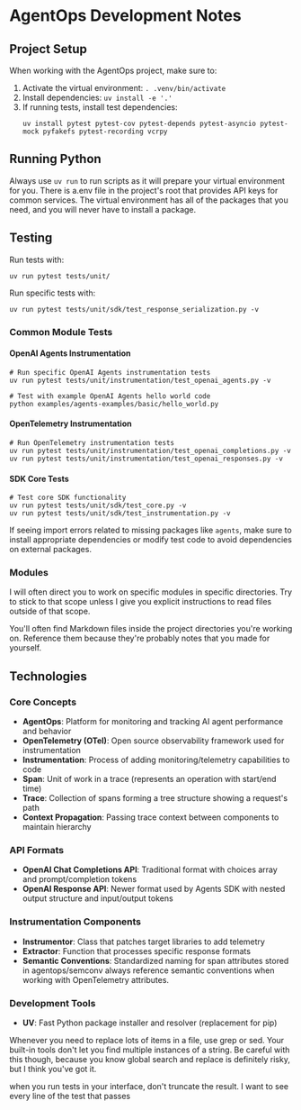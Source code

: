 # AgentOps Development Notes

## Project Setup
When working with the AgentOps project, make sure to:

1. Activate the virtual environment: `. .venv/bin/activate`
2. Install dependencies: `uv install -e '.'`
3. If running tests, install test dependencies:
   ```
   uv install pytest pytest-cov pytest-depends pytest-asyncio pytest-mock pyfakefs pytest-recording vcrpy
   ```

## Running Python

Always use `uv run` to run scripts as it will prepare your virtual environment for you. 
There is a.env file in the project's root that provides API keys for common services. 
The virtual environment has all of the packages that you need, and you will never have to install a package. 

## Testing
Run tests with:
```
uv run pytest tests/unit/
```

Run specific tests with:
```
uv run pytest tests/unit/sdk/test_response_serialization.py -v
```

### Common Module Tests

#### OpenAI Agents Instrumentation
```
# Run specific OpenAI Agents instrumentation tests
uv run pytest tests/unit/instrumentation/test_openai_agents.py -v

# Test with example OpenAI Agents hello world code
python examples/agents-examples/basic/hello_world.py
```

#### OpenTelemetry Instrumentation
```
# Run OpenTelemetry instrumentation tests
uv run pytest tests/unit/instrumentation/test_openai_completions.py -v
uv run pytest tests/unit/instrumentation/test_openai_responses.py -v
```

#### SDK Core Tests
```
# Test core SDK functionality
uv run pytest tests/unit/sdk/test_core.py -v
uv run pytest tests/unit/sdk/test_instrumentation.py -v
```

If seeing import errors related to missing packages like `agents`, make sure to install appropriate dependencies or modify test code to avoid dependencies on external packages.

### Modules 

I will often direct you to work on specific modules in specific directories. Try to stick to that scope unless I give you explicit instructions to read files outside of that scope. 

You'll often find Markdown files inside the project directories you're working on. Reference them because they're probably notes that you made for yourself. 

## Technologies

### Core Concepts
- **AgentOps**: Platform for monitoring and tracking AI agent performance and behavior
- **OpenTelemetry (OTel)**: Open source observability framework used for instrumentation
- **Instrumentation**: Process of adding monitoring/telemetry capabilities to code
- **Span**: Unit of work in a trace (represents an operation with start/end time)
- **Trace**: Collection of spans forming a tree structure showing a request's path
- **Context Propagation**: Passing trace context between components to maintain hierarchy

### API Formats
- **OpenAI Chat Completions API**: Traditional format with choices array and prompt/completion tokens
- **OpenAI Response API**: Newer format used by Agents SDK with nested output structure and input/output tokens

### Instrumentation Components
- **Instrumentor**: Class that patches target libraries to add telemetry
- **Extractor**: Function that processes specific response formats
- **Semantic Conventions**: Standardized naming for span attributes
   stored in agentops/semconv always reference semantic conventions when working with OpenTelemetry attributes. 

### Development Tools
- **UV**: Fast Python package installer and resolver (replacement for pip)


Whenever you need to replace lots of items in a file, use grep or sed. Your built-in tools don't let you find multiple instances of a string. Be careful with this though, because you know global search and replace is definitely risky, but I think you've got it. 

when you run tests in your interface, don't truncate the result. I want to see every line of the test that passes 
